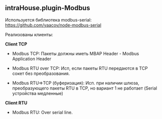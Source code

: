 
## intraHouse.plugin-Modbus

Используется библиотека modbus-serial: https://github.com/yaacov/node-modbus-serial

Реализованы клиенты:

**Client TCP**

* Modbus TCP: 
  Пакеты должны иметь MBAP Header - Modbus Application Header 

* Modbus RTU over TCP: 
  Исп, если пакеты RTU передаются в TCP сокет без преобразования.

* Modbus RTU=>TCP (буферизация): 
  Исп. при наличии шлюза, преобразующего пакеты RTU в TCP, но вариант 1 не работает (Serial устройства медленные)

**Client RTU**

* Modbus RTU: Over serial line.

